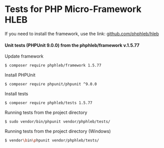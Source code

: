 Tests for PHP Micro-Framework HLEB
=====================

 If you need to install the framework, use the link: [github.com/phphleb/hleb](https://github.com/phphleb/hleb) 
 
 
 #### Unit tests (PHPUnit 9.0.0) from the phphleb/framework v.1.5.77

Update framework

```bash
$ composer require phphleb/framework 1.5.77
```

Install PHPUnit

```bash
$ composer require phpunit/phpunit ^9.0.0
```

Install tests

```bash
$ composer require phphleb/tests 1.5.77
```

Running tests from the project directory

```bash
$ sudo vendor/bin/phpunit vendor/phphleb/tests/
```

Running tests from the project directory (Windows)

```bash
$ vendor\bin\phpunit vendor/phphleb/tests/
```
